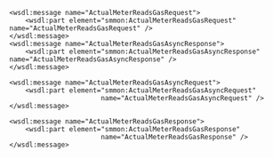     <wsdl:message name="ActualMeterReadsGasRequest">
        <wsdl:part element="smmon:ActualMeterReadsGasRequest" name="ActualMeterReadsGasRequest" />
    </wsdl:message>
    <wsdl:message name="ActualMeterReadsGasAsyncResponse">
        <wsdl:part element="smmon:ActualMeterReadsGasAsyncResponse" name="ActualMeterReadsGasAsyncResponse" />
    </wsdl:message>

    <wsdl:message name="ActualMeterReadsGasAsyncRequest">
        <wsdl:part element="smmon:ActualMeterReadsGasAsyncRequest"
                           name="ActualMeterReadsGasAsyncRequest" />
    </wsdl:message>
	
    <wsdl:message name="ActualMeterReadsGasResponse">
        <wsdl:part element="smmon:ActualMeterReadsGasResponse"
                           name="ActualMeterReadsGasResponse" />
    </wsdl:message>
